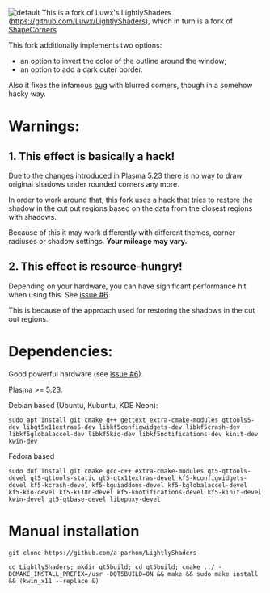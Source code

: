  ![default](https://github.com/a-parhom/LightlyShaders/blob/master/screenshot.png)
 This is a fork of Luwx's LightlyShaders (https://github.com/Luwx/LightlyShaders), which in turn is a fork of [ShapeCorners](https://sourceforge.net/projects/shapecorners/). 

 This fork additionally implements two options:
 - an option to invert the color of the outline around the window; 
 - an option to add a dark outer border.

 Also it fixes the infamous [bug](https://bugs.kde.org/show_bug.cgi?id=395725) with blurred corners, though in a somehow hacky way. 
 
 # Warnings:

 ## 1. This effect is basically a hack!
Due to the changes introduced in Plasma 5.23 there is no way to draw original shadows under rounded corners any more. 

In order to work around that, this fork uses a hack that tries to restore the shadow in the cut out regions based on the data from the closest regions with shadows. 

Because of this it may work differently with different themes, corner radiuses or shadow settings. **Your mileage may vary.**

 ## 2. This effect is resource-hungry!
Depending on your hardware, you can have significant performance hit when using this. See [issue #6](https://github.com/a-parhom/LightlyShaders/issues/6). 

This is because of the approach used for restoring the shadows in the cut out regions.


 # Dependencies:
 
Good powerful hardware (see [issue #6](https://github.com/a-parhom/LightlyShaders/issues/6)).

Plasma >= 5.23.
 
Debian based (Ubuntu, Kubuntu, KDE Neon):
```
sudo apt install git cmake g++ gettext extra-cmake-modules qttools5-dev libqt5x11extras5-dev libkf5configwidgets-dev libkf5crash-dev libkf5globalaccel-dev libkf5kio-dev libkf5notifications-dev kinit-dev kwin-dev 
```
Fedora based
```
sudo dnf install git cmake gcc-c++ extra-cmake-modules qt5-qttools-devel qt5-qttools-static qt5-qtx11extras-devel kf5-kconfigwidgets-devel kf5-kcrash-devel kf5-kguiaddons-devel kf5-kglobalaccel-devel kf5-kio-devel kf5-ki18n-devel kf5-knotifications-devel kf5-kinit-devel kwin-devel qt5-qtbase-devel libepoxy-devel
```

# Manual installation
```
git clone https://github.com/a-parhom/LightlyShaders

cd LightlyShaders; mkdir qt5build; cd qt5build; cmake ../ -DCMAKE_INSTALL_PREFIX=/usr -DQT5BUILD=ON && make && sudo make install && (kwin_x11 --replace &)
```
 
 
 
